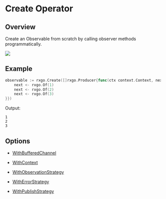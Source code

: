 # Create Operator

## Overview

Create an Observable from scratch by calling observer methods programmatically.

![](http://reactivex.io/documentation/operators/images/create.png)

## Example

```go
observable := rxgo.Create([]rxgo.Producer{func(ctx context.Context, next chan<- rxgo.Item) {
	next <- rxgo.Of(1)
	next <- rxgo.Of(2)
	next <- rxgo.Of(3)
}})
```

Output:

```
1
2
3
```

## Options

* [WithBufferedChannel](options.md#withbufferedchannel)

* [WithContext](options.md#withcontext)

* [WithObservationStrategy](options.md#withobservationstrategy)

* [WithErrorStrategy](options.md#witherrorstrategy)

* [WithPublishStrategy](options.md#withpublishstrategy)